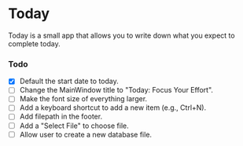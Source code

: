 # Today

Today is a small app that allows you to write down what you expect to complete today. 


### Todo
- [x] Default the start date to today.
- [ ] Change the MainWindow title to "Today: Focus Your Effort".
- [ ] Make the font size of everything larger.
- [ ] Add a keyboard shortcut to add a new item (e.g., Ctrl+N).
- [ ] Add filepath in the footer.
- [ ] Add a "Select File" to choose file.
- [ ] Allow user to create a new database file.